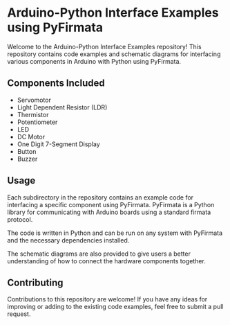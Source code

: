 # Arduino-Python Interface Examples using PyFirmata

Welcome to the Arduino-Python Interface Examples repository! This repository contains code examples and schematic diagrams for interfacing various components in Arduino with Python using PyFirmata.

## Components Included
- Servomotor
- Light Dependent Resistor (LDR)
- Thermistor
- Potentiometer
- LED
- DC Motor
- One Digit 7-Segment Display
- Button
- Buzzer

## Usage
Each subdirectory in the repository contains an example code for interfacing a specific component using PyFirmata. PyFirmata is a Python library for communicating with Arduino boards using a standard firmata protocol.

The code is written in Python and can be run on any system with PyFirmata and the necessary dependencies installed.

The schematic diagrams are also provided to give users a better understanding of how to connect the hardware components together.

## Contributing
Contributions to this repository are welcome! If you have any ideas for improving or adding to the existing code examples, feel free to submit a pull request.
